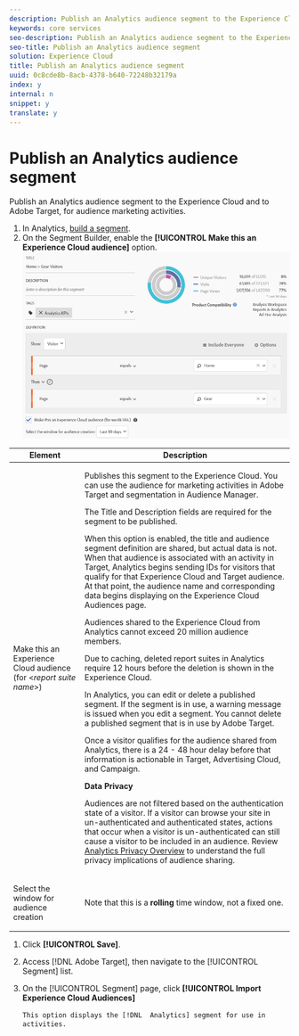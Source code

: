 ```yaml
---
description: Publish an Analytics audience segment to the Experience Cloud and to Adobe Target, for audience marketing activities.
keywords: core services
seo-description: Publish an Analytics audience segment to the Experience Cloud and to Adobe Target, for audience marketing activities.
seo-title: Publish an Analytics audience segment
solution: Experience Cloud
title: Publish an Analytics audience segment
uuid: 0c8cde8b-8acb-4378-b640-72248b32179a
index: y
internal: n
snippet: y
translate: y
---
```


# Publish an Analytics audience segment

Publish an Analytics audience segment to the Experience Cloud and to Adobe Target, for audience marketing activities.


1. In Analytics, [ build a segment](https://marketing.adobe.com/resources/help/en_US/analytics/segment/seg_build.html).
1. On the Segment Builder, enable the **[!UICONTROL  Make this an Experience Cloud audience]** option.
   ![](assets/ec_audience_example.png) 



<table id="table_1830C54F8B0C4FB094F30929DEAE01EB"> 
 <thead> 
  <tr> 
   <th colname="col1" class="entry"> Element </th> 
   <th colname="col2" class="entry"> Description </th> 
  </tr> 
 </thead>
 <tbody> 
  <tr> 
   <td colname="col1"> <p>Make this an Experience Cloud audience (for &lt;<i>report suite name</i>&gt;) </p> </td> 
   <td colname="col2"> <p> Publishes this segment to the Experience Cloud. You can use the audience for marketing activities in <span class="keyword"> Adobe Target</span> and segmentation in <span class="keyword"> Audience Manager</span>. </p> <p>The <span class="uicontrol"> Title</span> and <span class="uicontrol"> Description</span> fields are required for the segment to be published. </p> <p>When this option is enabled, the title and audience segment definition are shared, but actual data is not. When that audience is associated with an activity in <span class="keyword"> Target</span>, <span class="keyword"> Analytics</span> begins sending IDs for visitors that qualify for that <span class="keyword"> Experience Cloud</span> and <span class="keyword"> Target</span> audience. At that point, the audience name and corresponding data begins displaying on the <span class="wintitle"> Experience Cloud Audiences</span> page. </p> <p>Audiences shared to the <span class="keyword"> Experience Cloud</span> from <span class="keyword"> Analytics</span> cannot exceed 20 million audience members. </p> <p>Due to caching, deleted report suites in Analytics require 12 hours before the deletion is shown in the Experience Cloud. </p> <p>In <span class="keyword"> Analytics</span>, you can edit or delete a published segment. If the segment is in use, a warning message is issued when you edit a segment. You cannot delete a published segment that is in use by <span class="keyword"> Adobe Target</span>. </p> <p>Once a visitor qualifies for the audience shared from <span class="keyword"> Analytics</span>, there is a 24 - 48 hour delay before that information is actionable in <span class="keyword"> Target</span>, <span class="keyword"> Advertising Cloud</span>, and <span class="keyword"> Campaign</span>. </p> <p><b> Data Privacy</b> </p> <p>Audiences are not filtered based on the authentication state of a visitor. If a visitor can browse your site in un-authenticated and authenticated states, actions that occur when a visitor is un-authenticated can still cause a visitor to be included in an audience. Review <a href="https://marketing.adobe.com/resources/help/en_US/reference/?f=c_Privacy_Overview" format="https" scope="external"> Analytics Privacy Overview</a> to understand the full privacy implications of audience sharing. </p> </td> 
  </tr> 
  <tr> 
   <td colname="col1"> <p>Select the window for audience creation </p> </td> 
   <td colname="col2"> <p>Note that this is a <b>rolling</b> time window, not a fixed one. </p> </td> 
  </tr> 
 </tbody> 
</table>


1. Click **[!UICONTROL  Save]**.
1. Access [!DNL  Adobe Target], then navigate to the [!UICONTROL  Segment] list.
1. On the [!UICONTROL  Segment] page, click **[!UICONTROL  Import Experience Cloud Audiences]**

       This option displays the [!DNL  Analytics] segment for use in activities. 
